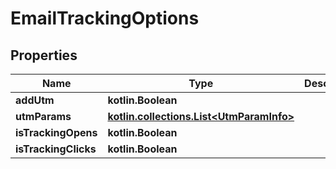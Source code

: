 
# EmailTrackingOptions

## Properties
| Name | Type | Description | Notes |
| ------------ | ------------- | ------------- | ------------- |
| **addUtm** | **kotlin.Boolean** |  |  |
| **utmParams** | [**kotlin.collections.List&lt;UtmParamInfo&gt;**](UtmParamInfo.md) |  |  |
| **isTrackingOpens** | **kotlin.Boolean** |  |  |
| **isTrackingClicks** | **kotlin.Boolean** |  |  |



